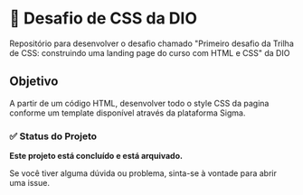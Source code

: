 # 🚀 Desafio de CSS da DIO
Repositório para desenvolver o desafio chamado "Primeiro desafio da Trilha de CSS: construindo uma landing page do curso com HTML e CSS" da DIO

## Objetivo
A partir de um código HTML, desenvolver todo o style CSS da pagina conforme um template disponível através da plataforma Sigma.

### :white_check_mark: Status do Projeto

**Este projeto está concluído e está arquivado.**

Se você tiver alguma dúvida ou problema, sinta-se à vontade para abrir uma issue.

